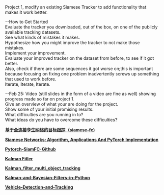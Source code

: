 Project 1, modify an existing Siamese Tracker to add functionality that makes it work better.  

--How to Get Started  
Evaluate the tracker you downloaded, out of the box, on one of the publicly available tracking datasets.  
See what kinds of mistakes it makes.  
Hypothesize how you might improve the tracker to not make those mistakes.  
Implement your improvement.  
Evaluate your improved tracker on the dataset from before, to see if it got better.  
Also, check if there are some sequences it got worse on;this is important because focusing on fixing one problem inadvertently screws up something that used to work before.  
Iterate, Iterate, Iterate. 

--Feb 25: Video (still slides in the form of a video are fine as well) showing progress made so far on project 1.   
Give an overview of what your are doing for the project.  
Show some of your initial promising results.  
What difficulties are you running in to?  
What ideas do you have to overcome these difficulties?

[__基于全连接孪生网络的目标跟踪（siamese-fc)__](https://blog.csdn.net/autocyz/article/details/53216786)  

[__Siamese Networks: Algorithm, Applications And PyTorch Implementation__](https://becominghuman.ai/siamese-networks-algorithm-applications-and-pytorch-implementation-4ffa3304c18)

[__Pytorch-SiamFC-Github__](https://github.com/rafellerc/Pytorch-SiamFC)  

[__Kalman Fitler__](https://github.com/zkzk5214/CV_Proj/blob/master/Proj1/zhou2019.pdf)

[__Kalman_filter_multi_object_tracking__](https://github.com/srianant/kalman_filter_multi_object_tracking)  

[__Kalman-and-Bayesian-Filters-in-Python__](https://github.com/rlabbe/Kalman-and-Bayesian-Filters-in-Python)  

[__Vehicle-Detection-and-Tracking__](https://github.com/kcg2015/Vehicle-Detection-and-Tracking)  

